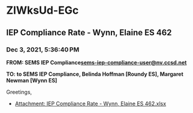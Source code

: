 # ZlWksUd-EGc
## IEP Compliance Rate - Wynn, Elaine ES 462
### Dec 3, 2021, 5:36:40 PM
**FROM: SEMS IEP Compliance<sems-iep-compliance-user@nv.ccsd.net>**

**TO: to SEMS IEP Compliance, Belinda Hoffman [Roundy ES], Margaret Newman [Wynn ES]**


Greetings,  





* [Attachment: IEP Compliance Rate - Wynn, Elaine ES 462.xlsx](ZlWksUd-EGc-attachment-1.xlsx)

